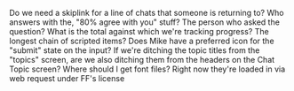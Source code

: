 Do we need a skiplink for a line of chats that someone is returning to?
Who answers with the, "80% agree with you" stuff? The person who asked the question?
What is the total against which we're tracking progress? The longest chain of scripted items?
Does Mike have a preferred icon for the "submit" state on the input?
If we're ditching the topic titles from the "topics" screen, are we also ditching them from the headers on the Chat Topic screen?
Where should I get font files? Right now they're loaded in via web request under FF's license
